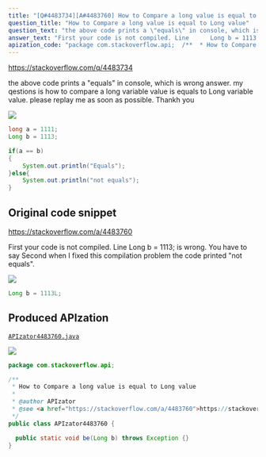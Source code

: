 ```yaml
---
title: "[Q#4483734][A#4483760] How to Compare a long value is equal to Long value"
question_title: "How to Compare a long value is equal to Long value"
question_text: "the above code prints a \"equals\" in console, which is wrong answer. my qestions is how to compare a long variable value is equals to Long variable value. please replay me as soon as possible. Thankh you"
answer_text: "First your code is not compiled. Line      Long b = 1113; is wrong. You have to say Second when I fixed this compilation problem the code printed \"not equals\"."
apization_code: "package com.stackoverflow.api;  /**  * How to Compare a long value is equal to Long value  *  * @author APIzator  * @see <a href=\"https://stackoverflow.com/a/4483760\">https://stackoverflow.com/a/4483760</a>  */ public class APIzator4483760 {    public static void be(Long b) throws Exception {} }"
---
```


https://stackoverflow.com/q/4483734

the above code prints a &quot;equals&quot; in console, which is wrong answer. my qestions is how to compare a long variable value is equals to Long variable value. please replay me as soon as possible.
Thankh you


<div class="code-logo"><img src="/stackoverflow.png" /></div>

```java
long a = 1111;
Long b = 1113;

if(a == b)
{
    System.out.println("Equals");
}else{
    System.out.println("not equals");
}
```


## Original code snippet

https://stackoverflow.com/a/4483760

First your code is not compiled. Line 
    Long b = 1113;
is wrong. You have to say
Second when I fixed this compilation problem the code printed &quot;not equals&quot;.

<div class="code-logo"><img src="/stackoverflow.png" /></div>

```java
Long b = 1113L;
```

## Produced APIzation

[`APIzator4483760.java`](https://github.com/pasqualesalza/apization-temp-data/raw/master/search/APIzator4483760.java)

<div class="code-logo"><img src="/apizator.png" /></div>

```java
package com.stackoverflow.api;

/**
 * How to Compare a long value is equal to Long value
 *
 * @author APIzator
 * @see <a href="https://stackoverflow.com/a/4483760">https://stackoverflow.com/a/4483760</a>
 */
public class APIzator4483760 {

  public static void be(Long b) throws Exception {}
}

```